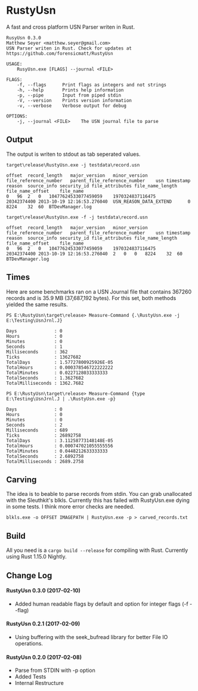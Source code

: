 # RustyUsn
A fast and cross platform USN Parser writen in Rust.

```
RusyUsn 0.3.0
Matthew Seyer <matthew.seyer@gmail.com>
USN Parser writen in Rust. Check for updates at https://github.com/forensicmatt/RustyUsn

USAGE:
    RusyUsn.exe [FLAGS] --journal <FILE>

FLAGS:
    -f, --flags      Print flags as integers and not strings
    -h, --help       Prints help information
    -p, --pipe       Input from piped stdin
    -V, --version    Prints version information
    -v, --verbose    Verbose output for debug

OPTIONS:
    -j, --journal <FILE>    The USN journal file to parse
```

## Output
The output is writen to stdout as tab seperated values.

```
target\release\RustyUsn.exe -j testdata\record.usn

offset	record_length	major_version	minor_version	file_reference_number	parent_file_reference_number	usn	timestamp	reason	source_info	security_id	file_attributes	file_name_length	file_name_offset	file_name
0	96	2	0	10477624533077459059	1970324837116475	20342374400	2013-10-19 12:16:53.276040	USN_REASON_DATA_EXTEND		0	8224	32	60	BTDevManager.log

target\release\RustyUsn.exe -f -j testdata\record.usn

offset	record_length	major_version	minor_version	file_reference_number	parent_file_reference_number	usn	timestamp	reason	source_info	security_id	file_attributes	file_name_length	file_name_offset	file_name
0	96	2	0	10477624533077459059	1970324837116475	20342374400	2013-10-19 12:16:53.276040	2	0	0	8224	32	60	BTDevManager.log

```

## Times
Here are some benchmarks ran on a USN Journal file that contains 367260 records and is 35.9 MB (37,687,192 bytes). For this set, both methods yielded the same results.

```
PS E:\RustyUsn\target\release> Measure-Command {.\RustyUsn.exe -j E:\Testing\UsnJrnl.J}

Days              : 0
Hours             : 0
Minutes           : 0
Seconds           : 1
Milliseconds      : 362
Ticks             : 13627682
TotalDays         : 1.57727800925926E-05
TotalHours        : 0.000378546722222222
TotalMinutes      : 0.0227128033333333
TotalSeconds      : 1.3627682
TotalMilliseconds : 1362.7682
```

```
PS E:\RustyUsn\target\release> Measure-Command {type E:\Testing\UsnJrnl.J | .\RustyUsn.exe -p}

Days              : 0
Hours             : 0
Minutes           : 0
Seconds           : 2
Milliseconds      : 689
Ticks             : 26892758
TotalDays         : 3.11258773148148E-05
TotalHours        : 0.000747021055555556
TotalMinutes      : 0.0448212633333333
TotalSeconds      : 2.6892758
TotalMilliseconds : 2689.2758
```

## Carving
The idea is to beable to parse records from stdin. You can grab unallocated with the Sleuthkit's blkls. Currently this has failed with RustyUsn.exe dying in some tests. I think more error checks are needed.
```
blkls.exe -o OFFSET IMAGEPATH | RustyUsn.exe -p > carved_records.txt
```

## Build
All you need is a ```cargo build --release``` for compiling with Rust. Currently using Rust 1.15.0 Nightly.

## Change Log
#### RustyUsn 0.3.0 (2017-02-10)
- Added human readable flags by default and option for integer flags (-f --flag)

#### RustyUsn 0.2.1 (2017-02-09)
- Using buffering with the seek_bufread library for better File IO operations.

#### RustyUsn 0.2.0 (2017-02-08)
- Parse from STDIN with -p option
- Added Tests
- Internal Restructure
